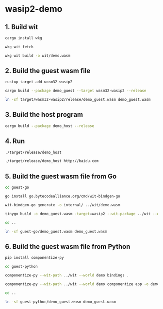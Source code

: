 # wasip2-demo

## 1. Build wit

```sh
cargo install wkg

wkg wit fetch

wkg wit build -o wit/demo.wasm
```

## 2. Build the guest wasm file

```sh
rustup target add wasm32-wasip2

cargo build --package demo_guest --target wasm32-wasip2 --release

ln -sf target/wasm32-wasip2/release/demo_guest.wasm demo_guest.wasm
```

## 3. Build the host program

```sh
cargo build --package demo_host --release
```

## 4. Run

```sh
./target/release/demo_host

./target/release/demo_host http://baidu.com
```

## 5. Build the guest wasm file from Go

```sh
cd guest-go

go install go.bytecodealliance.org/cmd/wit-bindgen-go

wit-bindgen-go generate -o internal/ ../wit/demo.wasm

tinygo build -o demo_guest.wasm -target=wasip2 --wit-package ../wit --wit-world demo main.go

cd ..

ln -sf guest-go/demo_guest.wasm demo_guest.wasm
```

## 6. Build the guest wasm file from Python

```sh
pip install componentize-py

cd guest-python

componentize-py --wit-path ../wit --world demo bindings .

componentize-py --wit-path ../wit --world demo componentize app -o demo_guest.wasm

cd ..

ln -sf guest-python/demo_guest.wasm demo_guest.wasm
```
